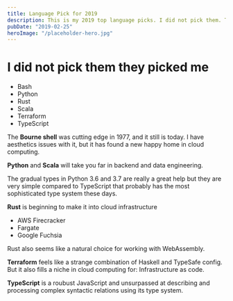 ```yaml
---
title: Language Pick for 2019
description: This is my 2019 top language picks. I did not pick them. They picked me
pubDate: "2019-02-25"
heroImage: "/placeholder-hero.jpg"
---
```


# I did not pick them they picked me

* Bash
* Python
* Rust
* Scala
* Terraform
* TypeScript

The **Bourne shell** was cutting edge in 1977, and it still is today. I have aesthetics issues with it, but it has found a new happy home in cloud computing.

**Python** and **Scala** will take you far in backend and data engineering.

The gradual types in Python 3.6 and 3.7 are really a great help but they are very simple compared to TypeScript that probably has the most sophisticated type system these days.

**Rust** is beginning to make it into cloud infrastructure

* AWS Firecracker
* Fargate
* Google Fuchsia

Rust also seems like a natural choice for working with WebAssembly.

**Terraform** feels like a strange combination of Haskell and TypeSafe config. But it also fills a niche in cloud computing for: Infrastructure as code.

**TypeScript** is a roubust JavaScript and unsurpassed at describing and processing complex syntactic relations using its type system.

